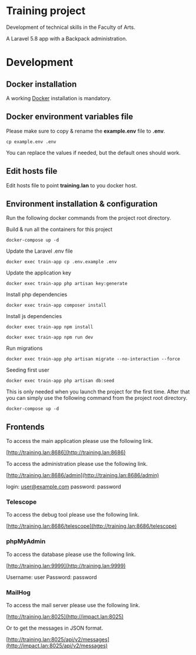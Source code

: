 # Training project

Development of technical skills in the Faculty of Arts.

A Laravel 5.8 app with a Backpack administration.

# Development

## Docker installation

A working [Docker](https://docs.docker.com/engine/installation/) installation is mandatory.

## Docker environment variables file

Please make sure to copy & rename the **example.env** file to **.env**.

``cp example.env .env``

You can replace the values if needed, but the default ones should work.

## Edit hosts file

Edit hosts file to point **training.lan** to you docker host.

## Environment installation & configuration

Run the following docker commands from the project root directory.

Build & run all the containers for this project

``docker-compose up -d``

Update the Laravel .env file

``docker exec train-app cp .env.example .env``

Update the application key

``docker exec train-app php artisan key:generate``

Install php dependencies

``docker exec train-app composer install``

Install js dependencies

``docker exec train-app npm install``

``docker exec train-app npm run dev``

Run migrations

``docker exec train-app php artisan migrate --no-interaction --force``

Seeding first user

``docker exec train-app php artisan db:seed`` 

This is only needed when you launch the project for the first time. After that you can simply use the following command from the project root directory.

``docker-compose up -d``

## Frontends

To access the main application please use the following link.

[http://training.lan:8686](http://training.lan:8686)

To access the administration please use the following link.

[http://training.lan:8686/admin](http://training.lan:8686/admin)

login: user@example.com
password: password

### Telescope

To access the debug tool please use the following link.

[http://training.lan:8686/telescope](http://training.lan:8686/telescope)

### phpMyAdmin

To access the database please use the following link.

[http://training.lan:9999](http://training.lan:9999)

Username: user
Password: password

### MailHog

To access the mail server please use the following link.

[http://training.lan:8025](http://impact.lan:8025)

Or to get the messages in JSON format.

[http://training.lan:8025/api/v2/messages](http://impact.lan:8025/api/v2/messages)
